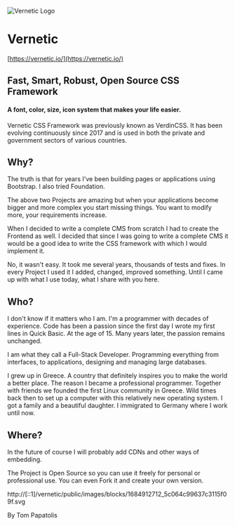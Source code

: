 ![Vernetic Logo](https://[::1]/vernetic/public/images/blocks/1684912712_5c064c99637c3115f09f.svg)

# Vernetic

[https://vernetic.io/](https://vernetic.io/)

## Fast, Smart, Robust, Open Source CSS Framework

#### A font, color, size, icon system that makes your life easier.

Vernetic CSS Framework was previously known as VerdinCSS. It has been evolving continuously since 2017 and is used in both the private and government sectors of various countries.

## Why?

The truth is that for years I've been building pages or applications using Bootstrap. I also tried Foundation.

The above two Projects are amazing but when your applications become bigger and more complex you start missing things. You want to modify more, your requirements increase.

When I decided to write a complete CMS from scratch I had to create the Frontend as well. I decided that since I was going to write a complete CMS it would be a good idea to write the CSS framework with which I would implement it.

No, it wasn't easy. It took me several years, thousands of tests and fixes. In every Project I used it I added, changed, improved something. Until I came up with what I use today, what I share with you here.

## Who?

I don't know if it matters who I am. I'm a programmer with decades of experience. Code has been a passion since the first day I wrote my first lines in Quick Basic. At the age of 15. Many years later, the passion remains unchanged.

I am what they call a Full-Stack Developer. Programming everything from interfaces, to applications, designing and managing large databases.

I grew up in Greece. A country that definitely inspires you to make the world a better place. The reason I became a professional programmer. Together with friends we founded the first Linux community in Greece. Wild times back then to set up a computer with this relatively new operating system. I got a family and a beautiful daughter. I immigrated to Germany where I work until now.

## Where?

In the future of course I will probably add CDNs and other ways of embedding.

The Project is Open Source so you can use it freely for personal or professional use. You can even Fork it and create your own version.

http://[::1]/vernetic/public/images/blocks/1684912712_5c064c99637c3115f09f.svg

By Tom Papatolis
